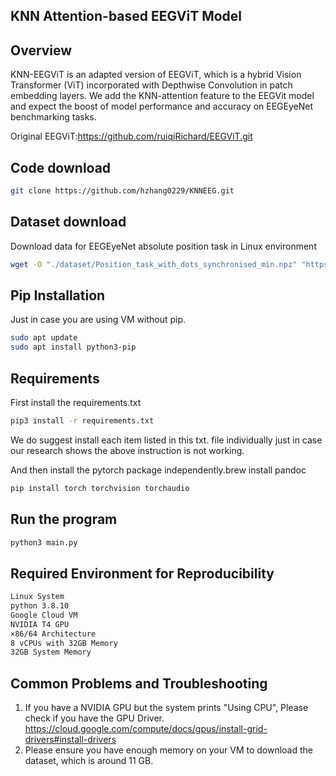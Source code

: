 ## KNN Attention-based EEGViT Model


## Overview
KNN-EEGViT is an adapted version of EEGViT, which is a hybrid Vision Transformer (ViT) incorporated with Depthwise Convolution in patch embedding layers. We add the KNN-attention feature to the EEGVit model and expect the boost of model performance and accuracy on EEGEyeNet benchmarking tasks.

Original EEGViT:https://github.com/ruiqiRichard/EEGViT.git
## Code download
```bash
git clone https://github.com/hzhang0229/KNNEEG.git
```
## Dataset download
Download data for EEGEyeNet absolute position task in Linux environment
```bash
wget -O "./dataset/Position_task_with_dots_synchronised_min.npz" "https://osf.io/download/ge87t/"
```

## Pip Installation
Just in case you are using VM without pip. 
```bash
sudo apt update
sudo apt install python3-pip
```

## Requirements

First install the requirements.txt

```bash
pip3 install -r requirements.txt 
```
We do suggest install each item listed in this txt. file individually just in case our research shows the above instruction is not working. 

And then install the pytorch package independently.brew install pandoc
```bash
pip install torch torchvision torchaudio
```

## Run the program

```bash
python3 main.py
```

## Required Environment for Reproducibility
```bash
Linux System
python 3.8.10
Google Cloud VM
NVIDIA T4 GPU
×86/64 Architecture
8 vCPUs with 32GB Memory
32GB System Memory
```
## Common Problems and Troubleshooting
1. If you have a NVIDIA GPU but the system prints "Using CPU", Please check if you have the GPU Driver. 
https://cloud.google.com/compute/docs/gpus/install-grid-drivers#install-drivers
2. Please ensure you have enough memory on your VM to download the dataset, which is around 11 GB. 

